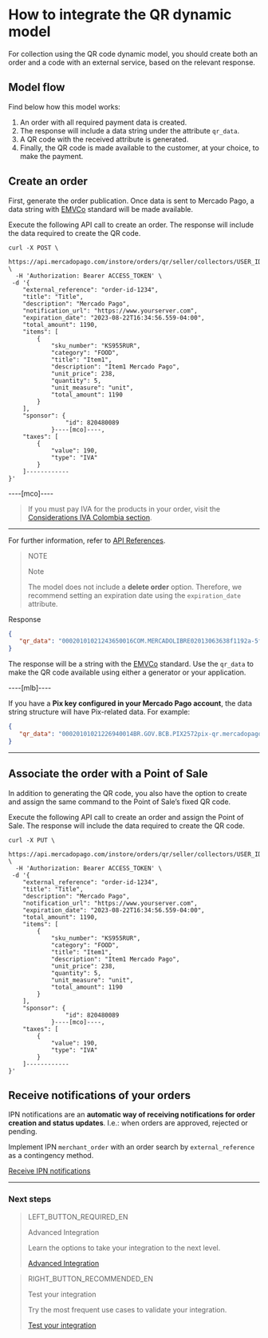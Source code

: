 # How to integrate the QR dynamic model

For collection using the QR code dynamic model, you should create both an order and a code with an external service, based on the relevant response.

## Model flow

Find below how this model works:

1. An order with all required payment data is created.
2. The response will include a data string under the attribute `qr_data`.
3. A QR code with the received attribute is generated.
4. Finally, the QR code is made available to the customer, at your choice, to make the payment.

## Create an order

First, generate the order publication. Once data is sent to Mercado Pago, a data string with [EMVCo](https://www.emvco.com/emv-technologies/qrcodes) standard will be made available.

Execute the following API call to create an order. The response will include the data required to create the QR code.

```curl
curl -X POST \
 https://api.mercadopago.com/instore/orders/qr/seller/collectors/USER_ID/pos/EXTERNAL_POS_ID/qrs \
  -H 'Authorization: Bearer ACCESS_TOKEN' \
 -d '{
    "external_reference": "order-id-1234",
    "title": "Title",
    "description": "Mercado Pago",
    "notification_url": "https://www.yourserver.com",
    "expiration_date": "2023-08-22T16:34:56.559-04:00",
    "total_amount": 1190,
    "items": [
        {
            "sku_number": "KS955RUR",
            "category": "FOOD",
            "title": "Item1",
            "description": "Item1 Mercado Pago",
            "unit_price": 238,
            "quantity": 5,
            "unit_measure": "unit",
            "total_amount": 1190
        }
    ],
    "sponsor": {
                "id": 820480089
            }----[mco]----,
    "taxes": [
        {
            "value": 190,
            "type": "IVA"
        }
    ]------------
}'
```

----[mco]----
> If you must pay IVA for the products in your order, visit the [Considerations IVA Colombia section](https://www.mercadopago[FAKER][URL][DOMAIN]/developers/en/guides/resources/localization/iva-colombia).
------------

For further information, refer to [API References](https://www.mercadopago[FAKER][URL][DOMAIN]/developers/en/reference/instore_orders_v2/_instore_qr_seller_collectors_user_id_stores_external_store_id_pos_external_pos_id_orders/put).

> NOTE
>
> Note
>
> The model does not include a **delete order** option. Therefore, we recommend setting an expiration date using the `expiration_date` attribute.

Response

```json
{
   "qr_data": "00020101021243650016COM.MERCADOLIBRE02013063638f1192a-5fd1-4180-a180-8bcae3556bc35204000053039865802BR5925IZABEL AAAA DE MELO6007BARUERI62070503***63040B6D"
}
```
The response will be a string with the [EMVCo](https://www.emvco.com/emv-technologies/qrcodes) standard. Use the `qr_data` to make the QR code available using either a generator or your application.

----[mlb]----

If you have a **Pix key configured in your Mercado Pago account**, the data string structure will have Pix-related data. 
For example:

```json
{
   "qr_data": "00020101021226940014BR.GOV.BCB.PIX2572pix-qr.mercadopago.com/instore/o/v2/fdf9ece0-6137-4e1e-a49d-94f55ec9eee25204000053039865802BR5925FELIPE AAAAAA AAAAA 6009SAO PAULO62070503***6304B61D"
}
```

------------


## Associate the order with a Point of Sale

In addition to generating the QR code, you also have the option to create and assign the same command to the Point of Sale’s fixed QR code.

Execute the following API call to create an order and assign the Point of Sale. The response will include the data required to create the QR code.


```curl
curl -X PUT \
 https://api.mercadopago.com/instore/orders/qr/seller/collectors/USER_ID/pos/EXTERNAL_POS_ID/qrs \
  -H 'Authorization: Bearer ACCESS_TOKEN' \
 -d '{
    "external_reference": "order-id-1234",
    "title": "Title",
    "description": "Mercado Pago",
    "notification_url": "https://www.yourserver.com",
    "expiration_date": "2023-08-22T16:34:56.559-04:00",
    "total_amount": 1190,
    "items": [
        {
            "sku_number": "KS955RUR",
            "category": "FOOD",
            "title": "Item1",
            "description": "Item1 Mercado Pago",
            "unit_price": 238,
            "quantity": 5,
            "unit_measure": "unit",
            "total_amount": 1190
        }
    ],
    "sponsor": {
                "id": 820480089
            }----[mco]----,
    "taxes": [
        {
            "value": 190,
            "type": "IVA"
        }
    ]------------
}'
```

## Receive notifications of your orders

IPN notifications are an **automatic way of receiving notifications for order creation and status updates**. I.e.: when orders are approved, rejected or pending.

Implement IPN `merchant_order` with an order search by `external_reference` as a contingency method.

[Receive IPN notifications](https://www.mercadopago[FAKER][URL][DOMAIN]/developers/en/guides/notifications/ipn/introduction)

---
### Next steps


> LEFT_BUTTON_REQUIRED_EN
>
> Advanced Integration
>
> Learn the options to take your integration to the next level.
>
> [Advanced Integration](https://www.mercadopago[FAKER][URL][DOMAIN]/developers/en/guides/in-person-payments/qr-code/advanced-integration)


> RIGHT_BUTTON_RECOMMENDED_EN
>
> Test your integration
>
> Try the most frequent use cases to validate your integration.
>
> [Test your integration](https://www.mercadopago[FAKER][URL][DOMAIN]/developers/en/guides/in-person-payments/qr-code/integration-test)
